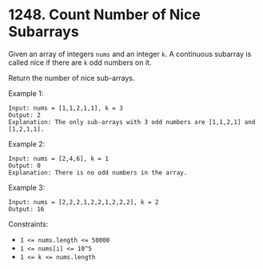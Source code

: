 # 1248. Count Number of Nice Subarrays

Given an array of integers `nums` and an integer `k`. A continuous subarray is called nice if there are `k` odd numbers on it.

Return the number of nice sub-arrays.

Example 1:

    Input: nums = [1,1,2,1,1], k = 3
    Output: 2
    Explanation: The only sub-arrays with 3 odd numbers are [1,1,2,1] and [1,2,1,1].

Example 2:

    Input: nums = [2,4,6], k = 1
    Output: 0
    Explanation: There is no odd numbers in the array.

Example 3:

    Input: nums = [2,2,2,1,2,2,1,2,2,2], k = 2
    Output: 16

Constraints:
- `1 <= nums.length <= 50000`
- `1 <= nums[i] <= 10^5`
- `1 <= k <= nums.length`
